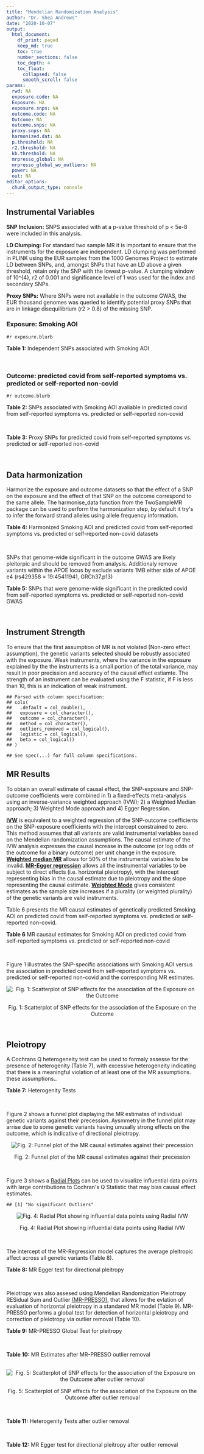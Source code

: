 ```yaml
---
title: "Mendelian Randomization Analysis"
author: "Dr. Shea Andrews"
date: "2020-10-07"
output:
  html_document:
    df_print: paged
    keep_md: true
    toc: true
    number_sections: false
    toc_depth: 4
    toc_float:
      collapsed: false
      smooth_scroll: false
params:
  rwd: NA
  exposure.code: NA
  Exposure: NA
  exposure.snps: NA
  outcome.code: NA
  Outcome: NA
  outcome.snps: NA
  proxy.snps: NA
  harmonized.dat: NA
  p.threshold: NA
  r2.threshold: NA
  kb.threshold: NA
  mrpresso_global: NA
  mrpresso_global_wo_outliers: NA
  power: NA
  out: NA
editor_options:
  chunk_output_type: console
---
```







## Instrumental Variables
**SNP Inclusion:** SNPS associated with at a p-value threshold of p < 5e-8 were included in this analysis.
<br>

**LD Clumping:** For standard two sample MR it is important to ensure that the instruments for the exposure are independent. LD clumping was performed in PLINK using the EUR samples from the 1000 Genomes Project to estimate LD between SNPs, and, amongst SNPs that have an LD above a given threshold, retain only the SNP with the lowest p-value. A clumping window of 10^{4}, r2 of 0.001 and significance level of 1 was used for the index and secondary SNPs.
<br>

**Proxy SNPs:** Where SNPs were not available in the outcome GWAS, the EUR thousand genomes was queried to identify potential proxy SNPs that are in linkage disequilibrium (r2 > 0.8) of the missing SNP.
<br>

### Exposure: Smoking AOI
`#r exposure.blurb`
<br>

**Table 1:** Independent SNPs associated with Smoking AOI
<div data-pagedtable="false">
  <script data-pagedtable-source type="application/json">
{"columns":[{"label":["SNP"],"name":[1],"type":["chr"],"align":["left"]},{"label":["CHROM"],"name":[2],"type":["dbl"],"align":["right"]},{"label":["POS"],"name":[3],"type":["dbl"],"align":["right"]},{"label":["REF"],"name":[4],"type":["chr"],"align":["left"]},{"label":["ALT"],"name":[5],"type":["chr"],"align":["left"]},{"label":["AF"],"name":[6],"type":["dbl"],"align":["right"]},{"label":["BETA"],"name":[7],"type":["dbl"],"align":["right"]},{"label":["SE"],"name":[8],"type":["dbl"],"align":["right"]},{"label":["Z"],"name":[9],"type":["dbl"],"align":["right"]},{"label":["P"],"name":[10],"type":["dbl"],"align":["right"]},{"label":["N"],"name":[11],"type":["dbl"],"align":["right"]},{"label":["TRAIT"],"name":[12],"type":["chr"],"align":["left"]}],"data":[{"1":"rs7599208","2":"2","3":"63622470","4":"C","5":"T","6":"0.5580","7":"-0.0208","8":"0.00305","9":"-6.819672","10":"1.71e-12","11":"262990","12":"smkaoi"},{"1":"rs3768886","2":"2","3":"225450161","4":"G","5":"C","6":"0.3280","7":"0.0178","8":"0.00320","9":"5.562500","10":"7.37e-09","11":"262990","12":"smkaoi"},{"1":"rs11915747","2":"3","3":"85699040","4":"C","5":"G","6":"0.3540","7":"0.0227","8":"0.00314","9":"7.229299","10":"3.83e-13","11":"262990","12":"smkaoi"},{"1":"rs624833","2":"4","3":"2881256","4":"T","5":"G","6":"0.3090","7":"0.0187","8":"0.00325","9":"5.753846","10":"8.61e-09","11":"262990","12":"smkaoi"},{"1":"rs11780471","2":"8","3":"27344719","4":"G","5":"A","6":"0.0644","7":"0.0415","8":"0.00642","9":"6.464174","10":"7.00e-11","11":"262990","12":"smkaoi"},{"1":"rs140485736","2":"15","3":"75360268","4":"G","5":"A","6":"0.0131","7":"0.0816","8":"0.01460","9":"5.589041","10":"1.41e-08","11":"262990","12":"smkaoi"},{"1":"rs319748","2":"17","3":"31554533","4":"G","5":"A","6":"0.7110","7":"-0.0190","8":"0.00337","9":"-5.637982","10":"3.08e-08","11":"262990","12":"smkaoi"}],"options":{"columns":{"min":{},"max":[10]},"rows":{"min":[10],"max":[10]},"pages":{}}}
  </script>
</div>
<br>

### Outcome: predicted covid from self-reported symptoms vs. predicted or self-reported non-covid
`#r outcome.blurb`
<br>

**Table 2:** SNPs associated with Smoking AOI avaliable in predicted covid from self-reported symptoms vs. predicted or self-reported non-covid
<div data-pagedtable="false">
  <script data-pagedtable-source type="application/json">
{"columns":[{"label":["SNP"],"name":[1],"type":["chr"],"align":["left"]},{"label":["CHROM"],"name":[2],"type":["dbl"],"align":["right"]},{"label":["POS"],"name":[3],"type":["dbl"],"align":["right"]},{"label":["REF"],"name":[4],"type":["chr"],"align":["left"]},{"label":["ALT"],"name":[5],"type":["chr"],"align":["left"]},{"label":["AF"],"name":[6],"type":["dbl"],"align":["right"]},{"label":["BETA"],"name":[7],"type":["dbl"],"align":["right"]},{"label":["SE"],"name":[8],"type":["dbl"],"align":["right"]},{"label":["Z"],"name":[9],"type":["dbl"],"align":["right"]},{"label":["P"],"name":[10],"type":["dbl"],"align":["right"]},{"label":["N"],"name":[11],"type":["dbl"],"align":["right"]},{"label":["TRAIT"],"name":[12],"type":["chr"],"align":["left"]}],"data":[{"1":"rs7599208","2":"2","3":"63622470","4":"C","5":"T","6":"0.5075","7":"-0.0303780","8":"0.026844","9":"-1.13164953","10":"0.25780","11":"38632","12":"predicted_covid_from_self-reported_symptoms_vs._predicted_or_self-reported_non-covid"},{"1":"rs3768886","2":"2","3":"225450161","4":"G","5":"C","6":"0.5204","7":"0.0650320","8":"0.029010","9":"2.24170976","10":"0.02498","11":"35327","12":"predicted_covid_from_self-reported_symptoms_vs._predicted_or_self-reported_non-covid"},{"1":"rs11915747","2":"3","3":"85699040","4":"C","5":"G","6":"0.5061","7":"0.0100620","8":"0.027675","9":"0.36357724","10":"0.71620","11":"38632","12":"predicted_covid_from_self-reported_symptoms_vs._predicted_or_self-reported_non-covid"},{"1":"rs624833","2":"4","3":"2881256","4":"T","5":"G","6":"0.4824","7":"0.0099049","8":"0.028404","9":"0.34871497","10":"0.72730","11":"38632","12":"predicted_covid_from_self-reported_symptoms_vs._predicted_or_self-reported_non-covid"},{"1":"rs11780471","2":"8","3":"27344719","4":"G","5":"A","6":"0.4779","7":"-0.0862000","8":"0.056101","9":"-1.53651450","10":"0.12440","11":"38632","12":"predicted_covid_from_self-reported_symptoms_vs._predicted_or_self-reported_non-covid"},{"1":"rs140485736","2":"15","3":"75360268","4":"G","5":"A","6":"0.5358","7":"-0.0021664","8":"0.147640","9":"-0.01467353","10":"0.98830","11":"35962","12":"predicted_covid_from_self-reported_symptoms_vs._predicted_or_self-reported_non-covid"},{"1":"rs319748","2":"17","3":"31554533","4":"G","5":"A","6":"0.5170","7":"-0.0072885","8":"0.030415","9":"-0.23963505","10":"0.81060","11":"38632","12":"predicted_covid_from_self-reported_symptoms_vs._predicted_or_self-reported_non-covid"}],"options":{"columns":{"min":{},"max":[10]},"rows":{"min":[10],"max":[10]},"pages":{}}}
  </script>
</div>
<br>

**Table 3:** Proxy SNPs for predicted covid from self-reported symptoms vs. predicted or self-reported non-covid
<div data-pagedtable="false">
  <script data-pagedtable-source type="application/json">
{"columns":[{"label":["proxy.outcome"],"name":[1],"type":["lgl"],"align":["right"]},{"label":["target_snp"],"name":[2],"type":["lgl"],"align":["right"]},{"label":["proxy_snp"],"name":[3],"type":["lgl"],"align":["right"]},{"label":["ld.r2"],"name":[4],"type":["lgl"],"align":["right"]},{"label":["Dprime"],"name":[5],"type":["lgl"],"align":["right"]},{"label":["ref.proxy"],"name":[6],"type":["lgl"],"align":["right"]},{"label":["alt.proxy"],"name":[7],"type":["lgl"],"align":["right"]},{"label":["CHROM"],"name":[8],"type":["lgl"],"align":["right"]},{"label":["POS"],"name":[9],"type":["lgl"],"align":["right"]},{"label":["ALT.proxy"],"name":[10],"type":["lgl"],"align":["right"]},{"label":["REF.proxy"],"name":[11],"type":["lgl"],"align":["right"]},{"label":["AF"],"name":[12],"type":["lgl"],"align":["right"]},{"label":["BETA"],"name":[13],"type":["lgl"],"align":["right"]},{"label":["SE"],"name":[14],"type":["lgl"],"align":["right"]},{"label":["P"],"name":[15],"type":["lgl"],"align":["right"]},{"label":["N"],"name":[16],"type":["lgl"],"align":["right"]},{"label":["ref"],"name":[17],"type":["lgl"],"align":["right"]},{"label":["alt"],"name":[18],"type":["lgl"],"align":["right"]},{"label":["ALT"],"name":[19],"type":["lgl"],"align":["right"]},{"label":["REF"],"name":[20],"type":["lgl"],"align":["right"]},{"label":["PHASE"],"name":[21],"type":["lgl"],"align":["right"]}],"data":[{"1":"NA","2":"NA","3":"NA","4":"NA","5":"NA","6":"NA","7":"NA","8":"NA","9":"NA","10":"NA","11":"NA","12":"NA","13":"NA","14":"NA","15":"NA","16":"NA","17":"NA","18":"NA","19":"NA","20":"NA","21":"NA"}],"options":{"columns":{"min":{},"max":[10]},"rows":{"min":[10],"max":[10]},"pages":{}}}
  </script>
</div>
<br>

## Data harmonization
Harmonize the exposure and outcome datasets so that the effect of a SNP on the exposure and the effect of that SNP on the outcome correspond to the same allele. The harmonise_data function from the TwoSampleMR package can be used to perform the harmonization step, by default it try's to infer the forward strand alleles using allele frequency information.
<br>

**Table 4:** Harmonized Smoking AOI and predicted covid from self-reported symptoms vs. predicted or self-reported non-covid datasets
<div data-pagedtable="false">
  <script data-pagedtable-source type="application/json">
{"columns":[{"label":["SNP"],"name":[1],"type":["chr"],"align":["left"]},{"label":["effect_allele.exposure"],"name":[2],"type":["chr"],"align":["left"]},{"label":["other_allele.exposure"],"name":[3],"type":["chr"],"align":["left"]},{"label":["effect_allele.outcome"],"name":[4],"type":["chr"],"align":["left"]},{"label":["other_allele.outcome"],"name":[5],"type":["chr"],"align":["left"]},{"label":["beta.exposure"],"name":[6],"type":["dbl"],"align":["right"]},{"label":["beta.outcome"],"name":[7],"type":["dbl"],"align":["right"]},{"label":["eaf.exposure"],"name":[8],"type":["dbl"],"align":["right"]},{"label":["eaf.outcome"],"name":[9],"type":["dbl"],"align":["right"]},{"label":["remove"],"name":[10],"type":["lgl"],"align":["right"]},{"label":["palindromic"],"name":[11],"type":["lgl"],"align":["right"]},{"label":["ambiguous"],"name":[12],"type":["lgl"],"align":["right"]},{"label":["id.outcome"],"name":[13],"type":["chr"],"align":["left"]},{"label":["chr.outcome"],"name":[14],"type":["dbl"],"align":["right"]},{"label":["pos.outcome"],"name":[15],"type":["dbl"],"align":["right"]},{"label":["se.outcome"],"name":[16],"type":["dbl"],"align":["right"]},{"label":["z.outcome"],"name":[17],"type":["dbl"],"align":["right"]},{"label":["pval.outcome"],"name":[18],"type":["dbl"],"align":["right"]},{"label":["samplesize.outcome"],"name":[19],"type":["dbl"],"align":["right"]},{"label":["outcome"],"name":[20],"type":["chr"],"align":["left"]},{"label":["mr_keep.outcome"],"name":[21],"type":["lgl"],"align":["right"]},{"label":["pval_origin.outcome"],"name":[22],"type":["chr"],"align":["left"]},{"label":["chr.exposure"],"name":[23],"type":["dbl"],"align":["right"]},{"label":["pos.exposure"],"name":[24],"type":["dbl"],"align":["right"]},{"label":["se.exposure"],"name":[25],"type":["dbl"],"align":["right"]},{"label":["z.exposure"],"name":[26],"type":["dbl"],"align":["right"]},{"label":["pval.exposure"],"name":[27],"type":["dbl"],"align":["right"]},{"label":["samplesize.exposure"],"name":[28],"type":["dbl"],"align":["right"]},{"label":["exposure"],"name":[29],"type":["chr"],"align":["left"]},{"label":["mr_keep.exposure"],"name":[30],"type":["lgl"],"align":["right"]},{"label":["pval_origin.exposure"],"name":[31],"type":["chr"],"align":["left"]},{"label":["id.exposure"],"name":[32],"type":["chr"],"align":["left"]},{"label":["action"],"name":[33],"type":["dbl"],"align":["right"]},{"label":["mr_keep"],"name":[34],"type":["lgl"],"align":["right"]},{"label":["pt"],"name":[35],"type":["dbl"],"align":["right"]},{"label":["pleitropy_keep"],"name":[36],"type":["lgl"],"align":["right"]},{"label":["mrpresso_RSSobs"],"name":[37],"type":["lgl"],"align":["right"]},{"label":["mrpresso_pval"],"name":[38],"type":["lgl"],"align":["right"]},{"label":["mrpresso_keep"],"name":[39],"type":["lgl"],"align":["right"]}],"data":[{"1":"rs11780471","2":"A","3":"G","4":"A","5":"G","6":"0.0415","7":"-0.0862000","8":"0.0644","9":"0.4779","10":"FALSE","11":"FALSE","12":"FALSE","13":"ef59Gn","14":"8","15":"27344719","16":"0.056101","17":"-1.53651450","18":"0.12440","19":"38632","20":"covidhgi2020anaD1v3","21":"TRUE","22":"reported","23":"8","24":"27344719","25":"0.00642","26":"6.464174","27":"7.00e-11","28":"262990","29":"Liu2019smkaoi","30":"TRUE","31":"reported","32":"bLqJdV","33":"2","34":"TRUE","35":"5e-08","36":"TRUE","37":"NA","38":"NA","39":"TRUE"},{"1":"rs11915747","2":"G","3":"C","4":"G","5":"C","6":"0.0227","7":"-0.0100620","8":"0.3540","9":"0.4939","10":"FALSE","11":"TRUE","12":"TRUE","13":"ef59Gn","14":"3","15":"85699040","16":"0.027675","17":"0.36357724","18":"0.71620","19":"38632","20":"covidhgi2020anaD1v3","21":"TRUE","22":"reported","23":"3","24":"85699040","25":"0.00314","26":"7.229299","27":"3.83e-13","28":"262990","29":"Liu2019smkaoi","30":"TRUE","31":"reported","32":"bLqJdV","33":"2","34":"FALSE","35":"5e-08","36":"TRUE","37":"NA","38":"NA","39":"NA"},{"1":"rs140485736","2":"A","3":"G","4":"A","5":"G","6":"0.0816","7":"-0.0021664","8":"0.0131","9":"0.5358","10":"FALSE","11":"FALSE","12":"FALSE","13":"ef59Gn","14":"15","15":"75360268","16":"0.147640","17":"-0.01467353","18":"0.98830","19":"35962","20":"covidhgi2020anaD1v3","21":"TRUE","22":"reported","23":"15","24":"75360268","25":"0.01460","26":"5.589041","27":"1.41e-08","28":"262990","29":"Liu2019smkaoi","30":"TRUE","31":"reported","32":"bLqJdV","33":"2","34":"TRUE","35":"5e-08","36":"TRUE","37":"NA","38":"NA","39":"TRUE"},{"1":"rs319748","2":"A","3":"G","4":"A","5":"G","6":"-0.0190","7":"-0.0072885","8":"0.7110","9":"0.5170","10":"FALSE","11":"FALSE","12":"FALSE","13":"ef59Gn","14":"17","15":"31554533","16":"0.030415","17":"-0.23963505","18":"0.81060","19":"38632","20":"covidhgi2020anaD1v3","21":"TRUE","22":"reported","23":"17","24":"31554533","25":"0.00337","26":"-5.637982","27":"3.08e-08","28":"262990","29":"Liu2019smkaoi","30":"TRUE","31":"reported","32":"bLqJdV","33":"2","34":"TRUE","35":"5e-08","36":"TRUE","37":"NA","38":"NA","39":"TRUE"},{"1":"rs3768886","2":"C","3":"G","4":"C","5":"G","6":"0.0178","7":"-0.0650320","8":"0.3280","9":"0.4796","10":"FALSE","11":"TRUE","12":"TRUE","13":"ef59Gn","14":"2","15":"225450161","16":"0.029010","17":"2.24170976","18":"0.02498","19":"35327","20":"covidhgi2020anaD1v3","21":"TRUE","22":"reported","23":"2","24":"225450161","25":"0.00320","26":"5.562500","27":"7.37e-09","28":"262990","29":"Liu2019smkaoi","30":"TRUE","31":"reported","32":"bLqJdV","33":"2","34":"FALSE","35":"5e-08","36":"TRUE","37":"NA","38":"NA","39":"NA"},{"1":"rs624833","2":"G","3":"T","4":"G","5":"T","6":"0.0187","7":"0.0099049","8":"0.3090","9":"0.4824","10":"FALSE","11":"FALSE","12":"FALSE","13":"ef59Gn","14":"4","15":"2881256","16":"0.028404","17":"0.34871497","18":"0.72730","19":"38632","20":"covidhgi2020anaD1v3","21":"TRUE","22":"reported","23":"4","24":"2881256","25":"0.00325","26":"5.753846","27":"8.61e-09","28":"262990","29":"Liu2019smkaoi","30":"TRUE","31":"reported","32":"bLqJdV","33":"2","34":"TRUE","35":"5e-08","36":"TRUE","37":"NA","38":"NA","39":"TRUE"},{"1":"rs7599208","2":"T","3":"C","4":"T","5":"C","6":"-0.0208","7":"-0.0303780","8":"0.5580","9":"0.5075","10":"FALSE","11":"FALSE","12":"FALSE","13":"ef59Gn","14":"2","15":"63622470","16":"0.026844","17":"-1.13164953","18":"0.25780","19":"38632","20":"covidhgi2020anaD1v3","21":"TRUE","22":"reported","23":"2","24":"63622470","25":"0.00305","26":"-6.819672","27":"1.71e-12","28":"262990","29":"Liu2019smkaoi","30":"TRUE","31":"reported","32":"bLqJdV","33":"2","34":"TRUE","35":"5e-08","36":"TRUE","37":"NA","38":"NA","39":"TRUE"}],"options":{"columns":{"min":{},"max":[10]},"rows":{"min":[10],"max":[10]},"pages":{}}}
  </script>
</div>
<br>

SNPs that genome-wide significant in the outcome GWAS are likely pleitorpic and should be removed from analysis. Additionaly remove variants within the APOE locus by exclude variants 1MB either side of APOE e4 (rs429358 = 19:45411941, GRCh37.p13)
<br>


**Table 5:** SNPs that were genome-wide significant in the predicted covid from self-reported symptoms vs. predicted or self-reported non-covid GWAS
<div data-pagedtable="false">
  <script data-pagedtable-source type="application/json">
{"columns":[{"label":["SNP"],"name":[1],"type":["chr"],"align":["left"]},{"label":["chr.outcome"],"name":[2],"type":["dbl"],"align":["right"]},{"label":["pos.outcome"],"name":[3],"type":["dbl"],"align":["right"]},{"label":["pval.exposure"],"name":[4],"type":["dbl"],"align":["right"]},{"label":["pval.outcome"],"name":[5],"type":["dbl"],"align":["right"]}],"data":[],"options":{"columns":{"min":{},"max":[10]},"rows":{"min":[10],"max":[10]},"pages":{}}}
  </script>
</div>
<br>


## Instrument Strength
To ensure that the first assumption of MR is not violated (Non-zero effect assumption), the genetic variants selected should be robustly associated with the exposure. Weak instruments, where the variance in the exposure explained by the the instruments is a small portion of the total variance, may result in poor precission and accuracy of the causal effect estiamte. The strength of an instrument can be evaluated using the F statistic, if F is less than 10, this is an indication of weak instrument.


```
## Parsed with column specification:
## cols(
##   .default = col_double(),
##   exposure = col_character(),
##   outcome = col_character(),
##   method = col_character(),
##   outliers_removed = col_logical(),
##   logistic = col_logical(),
##   beta = col_logical()
## )
```

```
## See spec(...) for full column specifications.
```

<div data-pagedtable="false">
  <script data-pagedtable-source type="application/json">
{"columns":[{"label":["outliers_removed"],"name":[1],"type":["lgl"],"align":["right"]},{"label":["pve.exposure"],"name":[2],"type":["dbl"],"align":["right"]},{"label":["F"],"name":[3],"type":["dbl"],"align":["right"]},{"label":["Alpha"],"name":[4],"type":["dbl"],"align":["right"]},{"label":["NCP"],"name":[5],"type":["dbl"],"align":["right"]},{"label":["Power"],"name":[6],"type":["dbl"],"align":["right"]}],"data":[{"1":"FALSE","2":"0.0007019692","3":"36.94727","4":"0.05","5":"0.00758483","6":"0.0508693"}],"options":{"columns":{"min":{},"max":[10]},"rows":{"min":[10],"max":[10]},"pages":{}}}
  </script>
</div>

##  MR Results
To obtain an overall estimate of causal effect, the SNP-exposure and SNP-outcome coefficients were combined in 1) a fixed-effects meta-analysis using an inverse-variance weighted approach (IVW); 2) a Weighted Median approach; 3) Weighted Mode approach and 4) Egger Regression.


[**IVW**](https://doi.org/10.1002/gepi.21758) is equivalent to a weighted regression of the SNP-outcome coefficients on the SNP-exposure coefficients with the intercept constrained to zero. This method assumes that all variants are valid instrumental variables based on the Mendelian randomization assumptions. The causal estimate of the IVW analysis expresses the causal increase in the outcome (or log odds of the outcome for a binary outcome) per unit change in the exposure. [**Weighted median MR**](https://doi.org/10.1002/gepi.21965) allows for 50% of the instrumental variables to be invalid. [**MR-Egger regression**](https://doi.org/10.1093/ije/dyw220) allows all the instrumental variables to be subject to direct effects (i.e. horizontal pleiotropy), with the intercept representing bias in the causal estimate due to pleiotropy and the slope representing the causal estimate. [**Weighted Mode**](https://doi.org/10.1093/ije/dyx102) gives consistent estimates as the sample size increases if a plurality (or weighted plurality) of the genetic variants are valid instruments.
<br>



Table 6 presents the MR causal estimates of genetically predicted Smoking AOI on predicted covid from self-reported symptoms vs. predicted or self-reported non-covid.
<br>

**Table 6** MR causaul estimates for Smoking AOI on predicted covid from self-reported symptoms vs. predicted or self-reported non-covid
<div data-pagedtable="false">
  <script data-pagedtable-source type="application/json">
{"columns":[{"label":["id.exposure"],"name":[1],"type":["chr"],"align":["left"]},{"label":["id.outcome"],"name":[2],"type":["chr"],"align":["left"]},{"label":["outcome"],"name":[3],"type":["fctr"],"align":["left"]},{"label":["exposure"],"name":[4],"type":["fctr"],"align":["left"]},{"label":["method"],"name":[5],"type":["fctr"],"align":["left"]},{"label":["nsnp"],"name":[6],"type":["int"],"align":["right"]},{"label":["b"],"name":[7],"type":["dbl"],"align":["right"]},{"label":["se"],"name":[8],"type":["dbl"],"align":["right"]},{"label":["pval"],"name":[9],"type":["dbl"],"align":["right"]}],"data":[{"1":"bLqJdV","2":"ef59Gn","3":"covidhgi2020anaD1v3","4":"Liu2019smkaoi","5":"Inverse variance weighted (fixed effects)","6":"5","7":"0.04893202","8":"0.6627391","9":"0.9411433"},{"1":"bLqJdV","2":"ef59Gn","3":"covidhgi2020anaD1v3","4":"Liu2019smkaoi","5":"Weighted median","6":"5","7":"0.41787890","8":"0.8603686","9":"0.6271816"},{"1":"bLqJdV","2":"ef59Gn","3":"covidhgi2020anaD1v3","4":"Liu2019smkaoi","5":"Weighted mode","6":"5","7":"0.39229707","8":"1.2993529","9":"0.7777618"},{"1":"bLqJdV","2":"ef59Gn","3":"covidhgi2020anaD1v3","4":"Liu2019smkaoi","5":"MR Egger","6":"5","7":"-2.11696862","8":"1.7989499","9":"0.3241532"}],"options":{"columns":{"min":{},"max":[10]},"rows":{"min":[10],"max":[10]},"pages":{}}}
  </script>
</div>
<br>

Figure 1 illustrates the SNP-specific associations with Smoking AOI versus the association in predicted covid from self-reported symptoms vs. predicted or self-reported non-covid and the corresponding MR estimates.
<br>

<div class="figure" style="text-align: center">
<img src="/sc/arion/projects/LOAD/shea/Projects/MRcovid/results/MRcovid/Liu2019smkaoi/covidhgi2020anaD1v3/Liu2019smkaoi_5e-8_covidhgi2020anaD1v3_MR_Analaysis_files/figure-html/scatter_plot-1.png" alt="Fig. 1: Scatterplot of SNP effects for the association of the Exposure on the Outcome"  />
<p class="caption">Fig. 1: Scatterplot of SNP effects for the association of the Exposure on the Outcome</p>
</div>
<br>


## Pleiotropy
A Cochrans Q heterogeneity test can be used to formaly assesse for the presence of heterogenity (Table 7), with excessive heterogeneity indicating that there is a meaningful violation of at least one of the MR assumptions.
these assumptions..
<br>

**Table 7:** Heterogenity Tests
<div data-pagedtable="false">
  <script data-pagedtable-source type="application/json">
{"columns":[{"label":["id.exposure"],"name":[1],"type":["chr"],"align":["left"]},{"label":["id.outcome"],"name":[2],"type":["chr"],"align":["left"]},{"label":["outcome"],"name":[3],"type":["fctr"],"align":["left"]},{"label":["exposure"],"name":[4],"type":["fctr"],"align":["left"]},{"label":["method"],"name":[5],"type":["fctr"],"align":["left"]},{"label":["Q"],"name":[6],"type":["dbl"],"align":["right"]},{"label":["Q_df"],"name":[7],"type":["dbl"],"align":["right"]},{"label":["Q_pval"],"name":[8],"type":["dbl"],"align":["right"]}],"data":[{"1":"bLqJdV","2":"ef59Gn","3":"covidhgi2020anaD1v3","4":"Liu2019smkaoi","5":"MR Egger","6":"2.138098","7":"3","8":"0.5442438"},{"1":"bLqJdV","2":"ef59Gn","3":"covidhgi2020anaD1v3","4":"Liu2019smkaoi","5":"Inverse variance weighted","6":"3.815299","7":"4","8":"0.4315792"}],"options":{"columns":{"min":{},"max":[10]},"rows":{"min":[10],"max":[10]},"pages":{}}}
  </script>
</div>
<br>

Figure 2 shows a funnel plot displaying the MR estimates of individual genetic variants against their precession. Aysmmetry in the funnel plot may arrise due to some genetic variants having unusally strong effects on the outcome, which is indicative of directional pleiotropy.
<br>

<div class="figure" style="text-align: center">
<img src="/sc/arion/projects/LOAD/shea/Projects/MRcovid/results/MRcovid/Liu2019smkaoi/covidhgi2020anaD1v3/Liu2019smkaoi_5e-8_covidhgi2020anaD1v3_MR_Analaysis_files/figure-html/funnel_plot-1.png" alt="Fig. 2: Funnel plot of the MR causal estimates against their precession"  />
<p class="caption">Fig. 2: Funnel plot of the MR causal estimates against their precession</p>
</div>
<br>

Figure 3 shows a [Radial Plots](https://github.com/WSpiller/RadialMR) can be used to visualize influential data points with large contributions to Cochran's Q Statistic that may bias causal effect estimates.




```
## [1] "No significant Outliers"
```

<div class="figure" style="text-align: center">
<img src="/sc/arion/projects/LOAD/shea/Projects/MRcovid/results/MRcovid/Liu2019smkaoi/covidhgi2020anaD1v3/Liu2019smkaoi_5e-8_covidhgi2020anaD1v3_MR_Analaysis_files/figure-html/Radial_Plot-1.png" alt="Fig. 4: Radial Plot showing influential data points using Radial IVW"  />
<p class="caption">Fig. 4: Radial Plot showing influential data points using Radial IVW</p>
</div>
<br>

The intercept of the MR-Regression model captures the average pleitropic affect across all genetic variants (Table 8).
<br>

**Table 8:** MR Egger test for directional pleitropy
<div data-pagedtable="false">
  <script data-pagedtable-source type="application/json">
{"columns":[{"label":["id.exposure"],"name":[1],"type":["chr"],"align":["left"]},{"label":["id.outcome"],"name":[2],"type":["chr"],"align":["left"]},{"label":["outcome"],"name":[3],"type":["fctr"],"align":["left"]},{"label":["exposure"],"name":[4],"type":["fctr"],"align":["left"]},{"label":["egger_intercept"],"name":[5],"type":["dbl"],"align":["right"]},{"label":["se"],"name":[6],"type":["dbl"],"align":["right"]},{"label":["pval"],"name":[7],"type":["dbl"],"align":["right"]}],"data":[{"1":"bLqJdV","2":"ef59Gn","3":"covidhgi2020anaD1v3","4":"Liu2019smkaoi","5":"0.05509024","6":"0.0425385","7":"0.2859551"}],"options":{"columns":{"min":{},"max":[10]},"rows":{"min":[10],"max":[10]},"pages":{}}}
  </script>
</div>
<br>

Pleiotropy was also assesed using Mendelian Randomization Pleiotropy RESidual Sum and Outlier [(MR-PRESSO)](https://doi.org/10.1038/s41588-018-0099-7), that allows for the evlation of evaluation of horizontal pleiotropy in a standared MR model (Table 9). MR-PRESSO performs a global test for detection of horizontal pleiotropy and correction of pleiotropy via outlier removal (Table 10).
<br>

**Table 9:** MR-PRESSO Global Test for pleitropy
<div data-pagedtable="false">
  <script data-pagedtable-source type="application/json">
{"columns":[{"label":["id.exposure"],"name":[1],"type":["chr"],"align":["left"]},{"label":["id.outcome"],"name":[2],"type":["chr"],"align":["left"]},{"label":["outcome"],"name":[3],"type":["chr"],"align":["left"]},{"label":["exposure"],"name":[4],"type":["chr"],"align":["left"]},{"label":["pt"],"name":[5],"type":["dbl"],"align":["right"]},{"label":["outliers_removed"],"name":[6],"type":["lgl"],"align":["right"]},{"label":["n_outliers"],"name":[7],"type":["dbl"],"align":["right"]},{"label":["RSSobs"],"name":[8],"type":["dbl"],"align":["right"]},{"label":["pval"],"name":[9],"type":["dbl"],"align":["right"]}],"data":[{"1":"bLqJdV","2":"ef59Gn","3":"covidhgi2020anaD1v3","4":"Liu2019smkaoi","5":"5e-08","6":"FALSE","7":"0","8":"6.711545","9":"0.3707"}],"options":{"columns":{"min":{},"max":[10]},"rows":{"min":[10],"max":[10]},"pages":{}}}
  </script>
</div>
<br>


**Table 10:** MR Estimates after MR-PRESSO outlier removal
<div data-pagedtable="false">
  <script data-pagedtable-source type="application/json">
{"columns":[{"label":["id.exposure"],"name":[1],"type":["chr"],"align":["left"]},{"label":["id.outcome"],"name":[2],"type":["chr"],"align":["left"]},{"label":["outcome"],"name":[3],"type":["fctr"],"align":["left"]},{"label":["exposure"],"name":[4],"type":["fctr"],"align":["left"]},{"label":["method"],"name":[5],"type":["fctr"],"align":["left"]},{"label":["nsnp"],"name":[6],"type":["int"],"align":["right"]},{"label":["b"],"name":[7],"type":["dbl"],"align":["right"]},{"label":["se"],"name":[8],"type":["dbl"],"align":["right"]},{"label":["pval"],"name":[9],"type":["dbl"],"align":["right"]}],"data":[{"1":"bLqJdV","2":"ef59Gn","3":"covidhgi2020anaD1v3","4":"Liu2019smkaoi","5":"Inverse variance weighted (fixed effects)","6":"5","7":"0.04893202","8":"0.6627391","9":"0.9411433"},{"1":"bLqJdV","2":"ef59Gn","3":"covidhgi2020anaD1v3","4":"Liu2019smkaoi","5":"Weighted median","6":"5","7":"0.41787890","8":"0.8479815","9":"0.6221592"},{"1":"bLqJdV","2":"ef59Gn","3":"covidhgi2020anaD1v3","4":"Liu2019smkaoi","5":"Weighted mode","6":"5","7":"0.39229707","8":"1.2558964","9":"0.7703701"},{"1":"bLqJdV","2":"ef59Gn","3":"covidhgi2020anaD1v3","4":"Liu2019smkaoi","5":"MR Egger","6":"5","7":"-2.11696862","8":"1.7989499","9":"0.3241532"}],"options":{"columns":{"min":{},"max":[10]},"rows":{"min":[10],"max":[10]},"pages":{}}}
  </script>
</div>
<br>

<div class="figure" style="text-align: center">
<img src="/sc/arion/projects/LOAD/shea/Projects/MRcovid/results/MRcovid/Liu2019smkaoi/covidhgi2020anaD1v3/Liu2019smkaoi_5e-8_covidhgi2020anaD1v3_MR_Analaysis_files/figure-html/scatter_plot_outlier-1.png" alt="Fig. 5: Scatterplot of SNP effects for the association of the Exposure on the Outcome after outlier removal"  />
<p class="caption">Fig. 5: Scatterplot of SNP effects for the association of the Exposure on the Outcome after outlier removal</p>
</div>
<br>

**Table 11:** Heterogenity Tests after outlier removal
<div data-pagedtable="false">
  <script data-pagedtable-source type="application/json">
{"columns":[{"label":["id.exposure"],"name":[1],"type":["chr"],"align":["left"]},{"label":["id.outcome"],"name":[2],"type":["chr"],"align":["left"]},{"label":["outcome"],"name":[3],"type":["fctr"],"align":["left"]},{"label":["exposure"],"name":[4],"type":["fctr"],"align":["left"]},{"label":["method"],"name":[5],"type":["fctr"],"align":["left"]},{"label":["Q"],"name":[6],"type":["dbl"],"align":["right"]},{"label":["Q_df"],"name":[7],"type":["dbl"],"align":["right"]},{"label":["Q_pval"],"name":[8],"type":["dbl"],"align":["right"]}],"data":[{"1":"bLqJdV","2":"ef59Gn","3":"covidhgi2020anaD1v3","4":"Liu2019smkaoi","5":"MR Egger","6":"2.138098","7":"3","8":"0.5442438"},{"1":"bLqJdV","2":"ef59Gn","3":"covidhgi2020anaD1v3","4":"Liu2019smkaoi","5":"Inverse variance weighted","6":"3.815299","7":"4","8":"0.4315792"}],"options":{"columns":{"min":{},"max":[10]},"rows":{"min":[10],"max":[10]},"pages":{}}}
  </script>
</div>
<br>

**Table 12:** MR Egger test for directional pleitropy after outlier removal
<div data-pagedtable="false">
  <script data-pagedtable-source type="application/json">
{"columns":[{"label":["id.exposure"],"name":[1],"type":["chr"],"align":["left"]},{"label":["id.outcome"],"name":[2],"type":["chr"],"align":["left"]},{"label":["outcome"],"name":[3],"type":["fctr"],"align":["left"]},{"label":["exposure"],"name":[4],"type":["fctr"],"align":["left"]},{"label":["egger_intercept"],"name":[5],"type":["dbl"],"align":["right"]},{"label":["se"],"name":[6],"type":["dbl"],"align":["right"]},{"label":["pval"],"name":[7],"type":["dbl"],"align":["right"]}],"data":[{"1":"bLqJdV","2":"ef59Gn","3":"covidhgi2020anaD1v3","4":"Liu2019smkaoi","5":"0.05509024","6":"0.0425385","7":"0.2859551"}],"options":{"columns":{"min":{},"max":[10]},"rows":{"min":[10],"max":[10]},"pages":{}}}
  </script>
</div>
<br>
